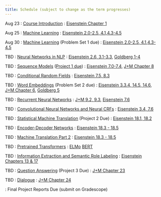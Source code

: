 ```yaml
---
title: Schedule (subject to change as the term progresses)
---
```

Aug 23
: [Course Introduction](https://cocoxu.github.io/CS7650_fall2021/slides/lec1-intro.pdf)
  : [Eisenstein Chapter 1](https://github.com/jacobeisenstein/gt-nlp-class/blob/master/notes/eisenstein-nlp-notes.pdf)

Aug 25
: [Machine Learning](https://cocoxu.github.io/CCS7650_fall2021/lec2-ml.pdf) 
  : [Eisenstein 2.0-2.5, 4.1,4.3-4.5](https://github.com/jacobeisenstein/gt-nlp-class/blob/master/notes/eisenstein-nlp-notes.pdf)

Aug 30
: [Machine Learning](https://cocoxu.github.io/CS7650_fall2021/slides/lec3-mcc.pdf) (Problem Set 1 due)
  : [Eisenstein 2.0-2.5, 4.1,4.3-4.5](https://github.com/jacobeisenstein/gt-nlp-class/blob/master/notes/eisenstein-nlp-notes.pdf)

TBD
: [Neural Networks in NLP](https://cocoxu.github.io/CS7650_fall2021/slides/lec6-nn.pdf)
  : [Eisenstein 2.6, 3.1-3.3](https://github.com/jacobeisenstein/gt-nlp-class/blob/master/notes/eisenstein-nlp-notes.pdf), [Goldberg 1-4](https://u.cs.biu.ac.il/~yogo/nnlp.pdf)

TBD
: [Sequence Models](https://cocoxu.github.io/CS7650_fall2021/slides/lec4-seq1.pdf) ([Project 1 due](https://colab.research.google.com/drive/1ulvIvI5LWWGrk1P0gkcMY2X3tmJfUcZN?usp=sharing))
  : [Eisenstein 7.0-7.4](https://github.com/jacobeisenstein/gt-nlp-class/blob/master/notes/eisenstein-nlp-notes.pdf), [J+M Chapter 8](https://web.stanford.edu/~jurafsky/slp3/8.pdf)

TBD
: [Conditional Random Fields](https://cocoxu.github.io/CS7650_fall2021/slides/lec5-seq2.pdf)
  : [Eisenstein 7.5, 8.3](https://github.com/jacobeisenstein/gt-nlp-class/blob/master/notes/eisenstein-nlp-notes.pdf)

TBD
: [Word Embeddings](https://cocoxu.github.io/CS7650_fall2021/slides/lec7-nn2.pdf) (Problem Set 2 due)
  : [Eisenstein 3.3.4, 14.5, 14.6](https://github.com/jacobeisenstein/gt-nlp-class/blob/master/notes/eisenstein-nlp-notes.pdf), [J+M Chapter 6](https://web.stanford.edu/~jurafsky/slp3/6.pdf), [Goldberg 5](http://u.cs.biu.ac.il/~yogo/nnlp.pdf)

TBD
: [Recurrent Neural Networks](https://cocoxu.github.io/CS7650_fall2021/slides/lec8-nn3.pdf)
  : [J+M 9.2, 9.3](https://web.stanford.edu/~jurafsky/slp3/9.pdf), [Eisenstein 7.6](https://github.com/jacobeisenstein/gt-nlp-class/blob/master/notes/eisenstein-nlp-notes.pdf)

TBD
: [Convolutional Neural Networks and Neural CRFs](https://cocoxu.github.io/CS7650_fall2021/slides/lec9-nn4.pdf)
  : [Eisenstein 3.4, 7.6](https://github.com/jacobeisenstein/gt-nlp-class/blob/master/notes/eisenstein-nlp-notes.pdf)

TBD
: [Statistical Machine Translation](https://cocoxu.github.io/CS7650_fall2021/slides/lec10-mt1.pdf) (Project 2 Due)
  : [Eisenstein 18.1, 18.2](https://github.com/jacobeisenstein/gt-nlp-class/blob/master/notes/eisenstein-nlp-notes.pdf)

TBD
: [Encoder-Decoder Networks](https://cocoxu.github.io/CS7650_fall2021/slides/lec11-seqseq2.pdf)
  : [Eisenstein 18.3 - 18.5](https://github.com/jacobeisenstein/gt-nlp-class/blob/master/notes/eisenstein-nlp-notes.pdf)

TBD
: [Machine Translation Part 2](https://cocoxu.github.io/CS7650_fall2021/slides/lec12-mt2.pdf)
  : [Eisenstein 18.3 - 18.5](https://github.com/jacobeisenstein/gt-nlp-class/blob/master/notes/eisenstein-nlp-notes.pdf)

TBD
: [Pretrained Transformers](https://cocoxu.github.io/CS7650_fall2021/slides/lec13-bert.pdf)
  : [ELMo](https://www.aclweb.org/anthology/N18-1202.pdf) [BERT](https://www.aclweb.org/anthology/N19-1423.pdf)

TBD
: [Information Extraction and Semantic Role Labeling](https://cocoxu.github.io/CS7650_fall2021/slides/lec13-iesrl.pdf)
  : [Eisenstein Chapters 13 & 17](https://github.com/jacobeisenstein/gt-nlp-class/blob/master/notes/eisenstein-nlp-notes.pdf)

TBD
: [Question Answering](https://cocoxu.github.io/CS7650_fall2021/slides/lec14-rc.pdf) (Project 3 Due)
  : [J+M Chapter 23](https://web.stanford.edu/~jurafsky/slp3/23.pdf)

TBD
: [Dialogue](https://cocoxu.github.io/CS7650_fall2021/slides/lec16-dialogue.pdf)
  : [J+M Chapter 24](https://web.stanford.edu/~jurafsky/slp3/24.pdf)

: Final Project Reports Due (submit on Gradescope)
